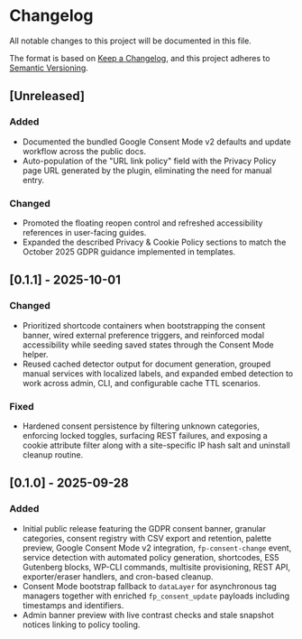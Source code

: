 # Changelog

All notable changes to this project will be documented in this file.

The format is based on [Keep a Changelog](https://keepachangelog.com/en/1.1.0/), and this project adheres to [Semantic Versioning](https://semver.org/spec/v2.0.0.html).

## [Unreleased]
### Added
- Documented the bundled Google Consent Mode v2 defaults and update workflow across the public docs.
- Auto-population of the "URL link policy" field with the Privacy Policy page URL generated by the plugin, eliminating the need for manual entry.

### Changed
- Promoted the floating reopen control and refreshed accessibility references in user-facing guides.
- Expanded the described Privacy & Cookie Policy sections to match the October 2025 GDPR guidance implemented in templates.

## [0.1.1] - 2025-10-01
### Changed
- Prioritized shortcode containers when bootstrapping the consent banner, wired external preference triggers, and reinforced modal accessibility while seeding saved states through the Consent Mode helper.
- Reused cached detector output for document generation, grouped manual services with localized labels, and expanded embed detection to work across admin, CLI, and configurable cache TTL scenarios.

### Fixed
- Hardened consent persistence by filtering unknown categories, enforcing locked toggles, surfacing REST failures, and exposing a cookie attribute filter along with a site-specific IP hash salt and uninstall cleanup routine.

## [0.1.0] - 2025-09-28
### Added
- Initial public release featuring the GDPR consent banner, granular categories, consent registry with CSV export and retention, palette preview, Google Consent Mode v2 integration, `fp-consent-change` event, service detection with automated policy generation, shortcodes, ES5 Gutenberg blocks, WP-CLI commands, multisite provisioning, REST API, exporter/eraser handlers, and cron-based cleanup.
- Consent Mode bootstrap fallback to `dataLayer` for asynchronous tag managers together with enriched `fp_consent_update` payloads including timestamps and identifiers.
- Admin banner preview with live contrast checks and stale snapshot notices linking to policy tooling.
